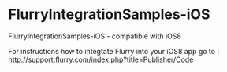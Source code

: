 FlurryIntegrationSamples-iOS
============================

FlurryIntegrationSamples-iOS - compatible with iOS8 

For instructions how to integtate Flurry into your iOS8 app go to :
http://support.flurry.com/index.php?title=Publisher/Code